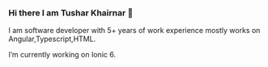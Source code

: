 ### Hi there I am Tushar Khairnar 👋
I am software developer with 5+ years of work experience mostly works on Angular,Typescript,HTML.

I’m currently working on Ionic 6. 

<!--
**tussharkhairnar/tussharkhairnar** is a ✨ _special_ ✨ repository because its `README.md` (this file) appears on your GitHub profile.

Here are some ideas to get you started:

- 🔭 I’m currently working on Ionic 6


- 📫 How to reach me: ...


-->
